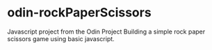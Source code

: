 # odin-rockPaperScissors
Javascript project from the Odin Project
Building a simple rock paper scissors game using basic javascript.

